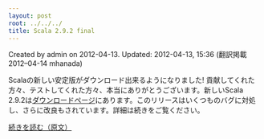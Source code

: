 ```yaml
---
layout: post
root: ../../../
title: Scala 2.9.2 final
---
```


Created by admin on 2012-04-13. Updated: 2012-04-13, 15:36 (翻訳掲載 2012–04-14 mhanada)

Scalaの新しい安定版がダウンロード出来るようになりました! 貢献してくれた方々、テストしてくれた方々、本当にありがとうございます。新しいScala 2.9.2は[ダウンロードページ](http://www.scala-lang.org/downloads)にあります。このリリースはいくつものバグに対処し、さらに改良もされています。詳細は続きをご覧ください。

[続きを読む（原文）](http://www.scala-lang.org/node/12603)